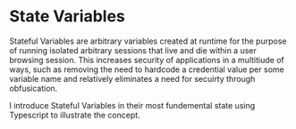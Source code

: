 # State Variables

Stateful Variables are arbitrary variables created at runtime for the purpose of running isolated arbitrary sessions that live and die within a user browsing session. This increases security of applications in a multitiude of ways, such as removing the need to hardcode a credential value per some variable name and relatively eliminates a need for secuirty through obfusication.

I introduce Stateful Variables in their most fundemental state using Typescript to illustrate the concept.
